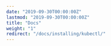 ```yaml
---
date: "2019-09-30T00:00:00Z"
lastmod: "2019-09-30T00:00:00Z"
title: "Docs"
weight: "1"
redirect: "/docs/installing/kubectl/"
---
```


